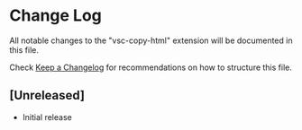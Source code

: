 # Change Log

All notable changes to the "vsc-copy-html" extension will be documented in this file.

Check [Keep a Changelog](http://keepachangelog.com/) for recommendations on how to structure this file.

## [Unreleased]

- Initial release